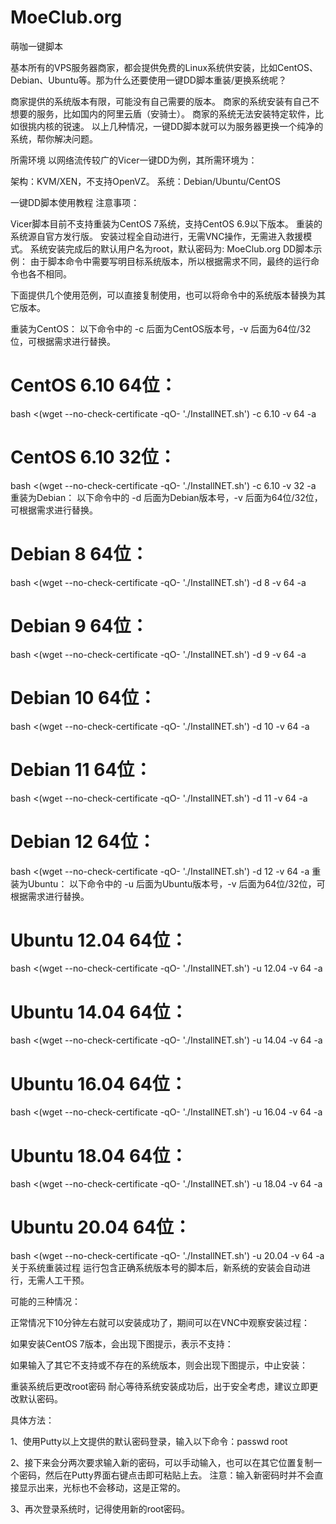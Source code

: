 # MoeClub.org
萌咖一键脚本

基本所有的VPS服务器商家，都会提供免费的Linux系统供安装，比如CentOS、Debian、Ubuntu等。那为什么还要使用一键DD脚本重装/更换系统呢？

商家提供的系统版本有限，可能没有自己需要的版本。
商家的系统安装有自己不想要的服务，比如国内的阿里云盾（安骑士）。
商家的系统无法安装特定软件，比如很挑内核的锐速。
以上几种情况，一键DD脚本就可以为服务器更换一个纯净的系统，帮你解决问题。

所需环境
以网络流传较广的Vicer一键DD为例，其所需环境为：

架构：KVM/XEN，不支持OpenVZ。
系统：Debian/Ubuntu/CentOS

一键DD脚本使用教程
注意事项：

Vicer脚本目前不支持重装为CentOS 7系统，支持CentOS 6.9以下版本。
重装的系统源自官方发行版。
安装过程全自动进行，无需VNC操作，无需进入救援模式。
系统安装完成后的默认用户名为root，默认密码为: MoeClub.org
DD脚本示例：
由于脚本命令中需要写明目标系统版本，所以根据需求不同，最终的运行命令也各不相同。

下面提供几个使用范例，可以直接复制使用，也可以将命令中的系统版本替换为其它版本。

重装为CentOS：
以下命令中的 -c 后面为CentOS版本号，-v 后面为64位/32位，可根据需求进行替换。

# CentOS 6.10 64位：
bash <(wget --no-check-certificate -qO- './InstallNET.sh') -c 6.10 -v 64 -a
# CentOS 6.10 32位：
bash <(wget --no-check-certificate -qO- './InstallNET.sh') -c 6.10 -v 32 -a
重装为Debian：
以下命令中的 -d 后面为Debian版本号，-v 后面为64位/32位，可根据需求进行替换。

# Debian 8 64位：
bash <(wget --no-check-certificate -qO- './InstallNET.sh') -d 8 -v 64 -a
# Debian 9 64位：
bash <(wget --no-check-certificate -qO- './InstallNET.sh') -d 9 -v 64 -a
# Debian 10 64位：
bash <(wget --no-check-certificate -qO- './InstallNET.sh') -d 10 -v 64 -a
# Debian 11 64位：
bash <(wget --no-check-certificate -qO- './InstallNET.sh') -d 11 -v 64 -a
# Debian 12 64位：
bash <(wget --no-check-certificate -qO- './InstallNET.sh') -d 12 -v 64 -a
重装为Ubuntu：
以下命令中的 -u 后面为Ubuntu版本号，-v 后面为64位/32位，可根据需求进行替换。

# Ubuntu 12.04 64位：
bash <(wget --no-check-certificate -qO- './InstallNET.sh') -u 12.04 -v 64 -a
# Ubuntu 14.04 64位：
bash <(wget --no-check-certificate -qO- './InstallNET.sh') -u 14.04 -v 64 -a
# Ubuntu 16.04 64位：
bash <(wget --no-check-certificate -qO- './InstallNET.sh') -u 16.04 -v 64 -a
# Ubuntu 18.04 64位：
bash <(wget --no-check-certificate -qO- './InstallNET.sh') -u 18.04 -v 64 -a
# Ubuntu 20.04 64位：
bash <(wget --no-check-certificate -qO- './InstallNET.sh') -u 20.04 -v 64 -a
关于系统重装过程
运行包含正确系统版本号的脚本后，新系统的安装会自动进行，无需人工干预。

可能的三种情况：

正常情况下10分钟左右就可以安装成功了，期间可以在VNC中观察安装过程：


如果安装CentOS 7版本，会出现下图提示，表示不支持：


如果输入了其它不支持或不存在的系统版本，则会出现下图提示，中止安装：


重装系统后更改root密码
耐心等待系统安装成功后，出于安全考虑，建议立即更改默认密码。

具体方法：

1、使用Putty以上文提供的默认密码登录，输入以下命令：passwd root

2、接下来会分两次要求输入新的密码，可以手动输入，也可以在其它位置复制一个密码，然后在Putty界面右键点击即可粘贴上去。
注意：输入新密码时并不会直接显示出来，光标也不会移动，这是正常的。

3、再次登录系统时，记得使用新的root密码。
